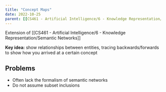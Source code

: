 ```yaml
---
title: "Concept Maps"
date: 2022-10-25
parent: [[CS461 - Artificial Intelligence/6 - Knowledge Representation/Overview]]
---
```


Extension of [[CS461 - Artificial Intelligence/6 - Knowledge Representation/Semantic Networks]]

**Key idea:** show relationships between entities, tracing backwards/forwards to show how you arrived at a certain concept

## Problems
* Often lack the formalism of semantic networks
* Do not assume subset inclusions